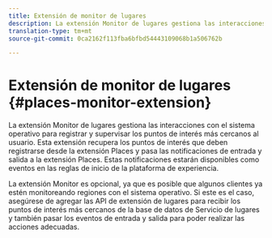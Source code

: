 ```yaml
---
title: Extensión de monitor de lugares
description: La extensión Monitor de lugares gestiona las interacciones con el sistema operativo para registrar y supervisar los puntos de interés más cercanos al usuario.
translation-type: tm+mt
source-git-commit: 0ca2162f113fba6bfbd54443109068b1a506762b

---
```



# Extensión de monitor de lugares {#places-monitor-extension}

La extensión Monitor de lugares gestiona las interacciones con el sistema operativo para registrar y supervisar los puntos de interés más cercanos al usuario. Esta extensión recupera los puntos de interés que deben registrarse desde la extensión Places y pasa las notificaciones de entrada y salida a la extensión Places. Estas notificaciones estarán disponibles como eventos en las reglas de inicio de la plataforma de experiencia.

La extensión Monitor es opcional, ya que es posible que algunos clientes ya estén monitoreando regiones con el sistema operativo. Si este es el caso, asegúrese de agregar las API de extensión de lugares para recibir los puntos de interés más cercanos de la base de datos de Servicio de lugares y también pasar los eventos de entrada y salida para poder realizar las acciones adecuadas.
